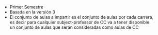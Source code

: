 - Primer Semestre
- Basada en la versión 3
- El conjunto de aulas a impartir es el conjunto de aulas por cada carrera, es decir para cualquier subject-professor de CC va a tener disponible un conjunto de aulas que serán consideradas como aulas de CC
